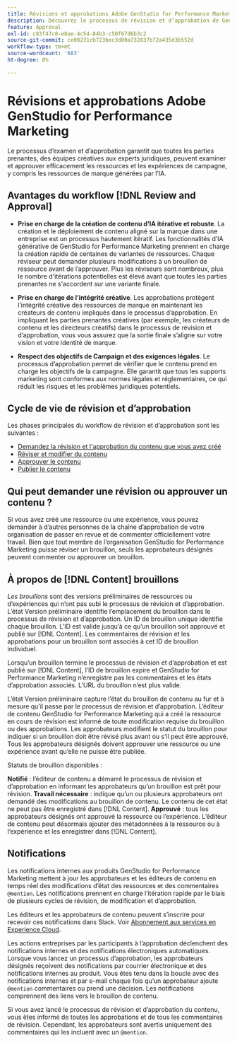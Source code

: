 ```yaml
---
title: Révisions et approbations Adobe GenStudio for Performance Marketing
description: Découvrez le processus de révision et d’approbation de GenStudio for Performance Marketing.
feature: Approval
exl-id: c83f47c0-e8ae-4c54-84b3-c50f67d6b3c2
source-git-commit: ce08231cb723bec3d80a732837b72a435d3b552d
workflow-type: tm+mt
source-wordcount: '683'
ht-degree: 0%

---
```


# Révisions et approbations Adobe GenStudio for Performance Marketing

Le processus d’examen et d’approbation garantit que toutes les parties prenantes, des équipes créatives aux experts juridiques, peuvent examiner et approuver efficacement les ressources et les expériences de campagne, y compris les ressources de marque générées par l’IA.

## Avantages du workflow [!DNL Review and Approval]

* **Prise en charge de la création de contenu d’IA itérative et robuste**. La création et le déploiement de contenu aligné sur la marque dans une entreprise est un processus hautement itératif. Les fonctionnalités d’IA générative de GenStudio for Performance Marketing prennent en charge la création rapide de centaines de variantes de ressources. Chaque réviseur peut demander plusieurs modifications à un brouillon de ressource avant de l’approuver. Plus les réviseurs sont nombreux, plus le nombre d&#39;itérations potentielles est élevé avant que toutes les parties prenantes ne s&#39;accordent sur une variante finale.

* **Prise en charge de l’intégrité créative**. Les approbations protègent l’intégrité créative des ressources de marque en maintenant les créateurs de contenu impliqués dans le processus d’approbation. En impliquant les parties prenantes créatives (par exemple, les créateurs de contenu et les directeurs créatifs) dans le processus de révision et d’approbation, vous vous assurez que la sortie finale s’aligne sur votre vision et votre identité de marque.

* **Respect des objectifs de Campaign et des exigences légales**. Le processus d’approbation permet de vérifier que le contenu prend en charge les objectifs de la campagne. Elle garantit que tous les supports marketing sont conformes aux normes légales et réglementaires, ce qui réduit les risques et les problèmes juridiques potentiels.

## Cycle de vie de révision et d’approbation

Les phases principales du workflow de révision et d’approbation sont les suivantes :

* [ Demandez la révision et l&#39;approbation du contenu que vous avez créé ](./request-review.md)
* [Réviser et modifier du contenu](./review-and-edit.md)
* [Approuver le contenu](./approve-content.md)
* [Publier le contenu](./publish-content.md)

## Qui peut demander une révision ou approuver un contenu ?

Si vous avez créé une ressource ou une expérience, vous pouvez demander à d’autres personnes de la chaîne d’approbation de votre organisation de passer en revue et de commenter officiellement votre travail. Bien que tout membre de l’organisation GenStudio for Performance Marketing puisse réviser un brouillon, seuls les approbateurs désignés peuvent commenter ou approuver un brouillon.

## À propos de [!DNL Content] brouillons

_Les brouillons_ sont des versions préliminaires de ressources ou d’expériences qui n’ont pas subi le processus de révision et d’approbation. L’état Version préliminaire identifie l’emplacement du brouillon dans le processus de révision et d’approbation. Un ID de brouillon unique identifie chaque brouillon. L’ID est valide jusqu’à ce qu’un brouillon soit approuvé et publié sur [!DNL Content]. Les commentaires de révision et les approbations pour un brouillon sont associés à cet ID de brouillon individuel.

Lorsqu’un brouillon termine le processus de révision et d’approbation et est publié sur [!DNL Content], l’ID de brouillon expire et GenStudio for Performance Marketing n’enregistre pas les commentaires et les états d’approbation associés. L’URL du brouillon n’est plus valide.

L’état Version préliminaire capture l’état du brouillon de contenu au fur et à mesure qu’il passe par le processus de révision et d’approbation. L’éditeur de contenu GenStudio for Performance Marketing qui a créé la ressource en cours de révision est informé de toute modification requise du brouillon ou des approbations. Les approbateurs modifient le statut du brouillon pour indiquer si un brouillon doit être révisé plus avant ou s’il peut être approuvé. Tous les approbateurs désignés doivent approuver une ressource ou une expérience avant qu’elle ne puisse être publiée.

Statuts de brouillon disponibles :

**Notifié** : l’éditeur de contenu a démarré le processus de révision et d’approbation en informant les approbateurs qu’un brouillon est prêt pour révision.
**Travail nécessaire** : indique qu’un ou plusieurs approbateurs ont demandé des modifications au brouillon de contenu. Le contenu de cet état ne peut pas être enregistré dans [!DNL Content].
**Approuvé** : tous les approbateurs désignés ont approuvé la ressource ou l’expérience. L’éditeur de contenu peut désormais ajouter des métadonnées à la ressource ou à l’expérience et les enregistrer dans [!DNL Content].

## Notifications

Les notifications internes aux produits GenStudio for Performance Marketing mettent à jour les approbateurs et les éditeurs de contenu en temps réel des modifications d’état des ressources et des commentaires `@mention`. Les notifications prennent en charge l’itération rapide par le biais de plusieurs cycles de révision, de modification et d’approbation.

Les éditeurs et les approbateurs de contenu peuvent s’inscrire pour recevoir ces notifications dans Slack. Voir [Abonnement aux services en Experience Cloud](https://experienceleague.adobe.com/en/docs/core-services/interface/features/account-preferences#slack).

Les actions entreprises par les participants à l’approbation déclenchent des notifications internes et des notifications électroniques automatiques. Lorsque vous lancez un processus d’approbation, les approbateurs désignés reçoivent des notifications par courrier électronique et des notifications internes au produit. Vous êtes tenu dans la boucle avec des notifications internes et par e-mail chaque fois qu’un approbateur ajoute `@mention` commentaires ou prend une décision. Les notifications comprennent des liens vers le brouillon de contenu.

Si vous avez lancé le processus de révision et d’approbation du contenu, vous êtes informé de toutes les approbations et de tous les commentaires de révision. Cependant, les approbateurs sont avertis uniquement des commentaires qui les incluent avec un `@mention`.
